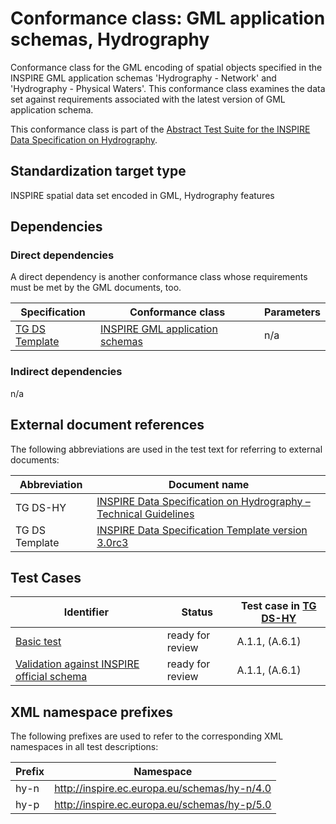# Conformance class: GML application schemas, Hydrography

Conformance class for the GML encoding of spatial objects specified in the INSPIRE GML application schemas 'Hydrography - Network' and 'Hydrography - Physical Waters'. This conformance class examines the data set against requirements associated with the latest version of GML application schema.

This conformance class is part of the [Abstract Test Suite for the INSPIRE Data Specification on Hydrography](http://inspire.ec.europa.eu/id/ats/data-hy/3.4).

## Standardization target type

INSPIRE spatial data set encoded in GML, Hydrography features

## Dependencies

### Direct dependencies

A direct dependency is another conformance class whose requirements must be met by the GML documents, too.

| Specification | Conformance class | Parameters | 
| ------------- | ----------------- | ---------- |
| [TG DS Template](#ref_TG_DS_tmpl) | [INSPIRE GML application schemas](http://inspire.ec.europa.eu/id/ats/data/3.0rc3/schemas) | n/a |

### Indirect dependencies

n/a
 
## External document references

The following abbreviations are used in the test text for referring to external documents:

Abbreviation                     | Document name
-------------------------------- | --------------------------------------------------
TG DS-HY <a name="ref_TG_DS_HY"></a>   | [INSPIRE Data Specification on Hydrography – Technical Guidelines](https://knowledge-base.inspire.ec.europa.eu/publications/inspire-data-specification-hydrography-technical-guidelines_en)
TG DS Template <a name="ref_TG_DS_tmpl"></a>   | [INSPIRE Data Specification Template version 3.0rc3](https://knowledge-base.inspire.ec.europa.eu/publications/data-specifications-template_en)

## Test Cases

| Identifier                                                        | Status   | Test case in [TG DS-HY](#ref_TG_DS_HY)  |
| ----------------------------------------------------------------- | -------- | ------------ |
| [Basic test](./basic.md)  | ready for review  | A.1.1, (A.6.1)  |
| [Validation against INSPIRE official schema](./official-schema-validation.md)  | ready for review  | A.1.1, (A.6.1)  |

## XML namespace prefixes <a name="namespaces"></a>

The following prefixes are used to refer to the corresponding XML namespaces in all test descriptions:

Prefix         | Namespace
-------------- | -------------------------------------------------
hy-n           | http://inspire.ec.europa.eu/schemas/hy-n/4.0
hy-p           | http://inspire.ec.europa.eu/schemas/hy-p/5.0
